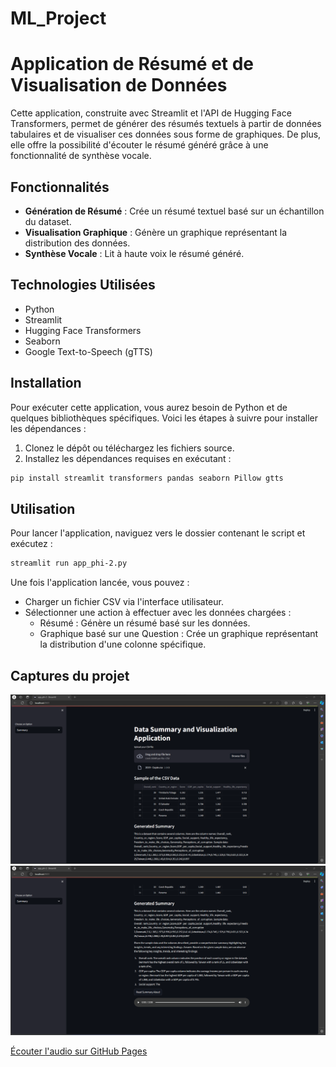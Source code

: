 # ML_Project

# Application de Résumé et de Visualisation de Données

Cette application, construite avec Streamlit et l'API de Hugging Face Transformers, permet de générer des résumés textuels à partir de données tabulaires et de visualiser ces données sous forme de graphiques. De plus, elle offre la possibilité d'écouter le résumé généré grâce à une fonctionnalité de synthèse vocale.

## Fonctionnalités

- **Génération de Résumé** : Crée un résumé textuel basé sur un échantillon du dataset.
- **Visualisation Graphique** : Génère un graphique représentant la distribution des données.
- **Synthèse Vocale** : Lit à haute voix le résumé généré.

## Technologies Utilisées

- Python
- Streamlit
- Hugging Face Transformers
- Seaborn
- Google Text-to-Speech (gTTS)

## Installation

Pour exécuter cette application, vous aurez besoin de Python et de quelques bibliothèques spécifiques. Voici les étapes à suivre pour installer les dépendances :

1. Clonez le dépôt ou téléchargez les fichiers source.
2. Installez les dépendances requises en exécutant :

```bash
pip install streamlit transformers pandas seaborn Pillow gtts
```

## Utilisation

Pour lancer l'application, naviguez vers le dossier contenant le script et exécutez :

```bash
streamlit run app_phi-2.py
```

Une fois l'application lancée, vous pouvez :

- Charger un fichier CSV via l'interface utilisateur.
- Sélectionner une action à effectuer avec les données chargées :
  - Résumé : Génère un résumé basé sur les données.
  - Graphique basé sur une Question : Crée un graphique représentant la distribution d'une colonne spécifique.

## Captures du projet

![Page accueil](exemple1.png)
![Page accueil2](exemple2.png)

[Écouter l'audio sur GitHub Pages](URL_vers_la_page_GitHub_Pages_avec_lecteur_audio)
